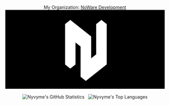 <div align="center">
  
My Organization: <a href="https://github.com/NoWare-Development">NoWare Development</a><br/>
<img height="250" alt="NoWare Development logo" src="https://raw.githubusercontent.com/NoWare-Development/.github/main/profile/noware_anim.gif">

<img height="150" alt="Nyvyme's GitHub Statistics" src="https://github-readme-stats.vercel.app/api?username=Nyvyme&show_icons=true&theme=tokyonight&custom_title=Github%20Statistics" />
&nbsp;
<img height="150" alt="Nyvyme's Top Languages" src="https://github-readme-stats.vercel.app/api/top-langs/?username=Nyvyme&langs_count=10&theme=tokyonight&layout=compact&custom_title=Top%20Languages" />

</div>
